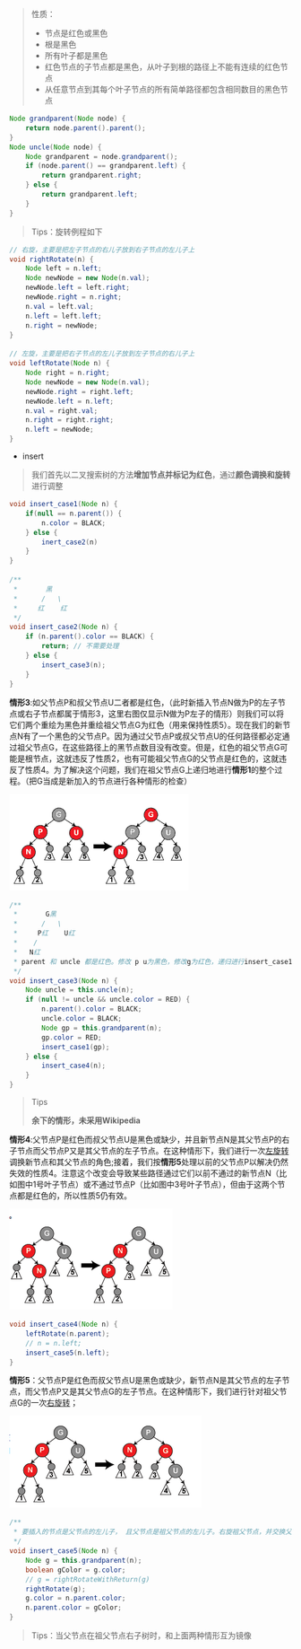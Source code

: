 > 性质：
>
> + 节点是红色或黑色
> + 根是黑色
> + 所有叶子都是黑色
> + 红色节点的子节点都是黑色，从叶子到根的路径上不能有连续的红色节点
> + 从任意节点到其每个叶子节点的所有简单路径都包含相同数目的黑色节点

``` java
Node grandparent(Node node) {
    return node.parent().parent();
}
Node uncle(Node node) {
    Node grandparent = node.grandparent();
    if (node.parent() == grandparent.left) {
        return grandparent.right;
    } else {
        return grandparent.left;
    }
}
```

> Tips：旋转例程如下

``` java
// 右旋，主要是把左子节点的右儿子放到右子节点的左儿子上
void rightRotate(n) {
    Node left = n.left;
    Node newNode = new Node(n.val);
    newNode.left = left.right;
    newNode.right = n.right;
    n.val = left.val;
    n.left = left.left;
    n.right = newNode;
}

// 左旋，主要是把右子节点的左儿子放到左子节点的右儿子上
void leftRotate(Node n) {
    Node right = n.right;
    Node newNode = new Node(n.val);
    newNode.right = right.left;
    newNode.left = n.left;
    n.val = right.val;
    n.right = right.right;
    n.left = newNode;
}
```



+ insert

> 我们首先以二叉搜索树的方法**增加节点并标记为红色**，通过**颜色调换和旋转**进行调整

``` java
void insert_case1(Node n) {
    if(null == n.parent()) {
        n.color = BLACK;
    } else {
        inert_case2(n)
    }
}

/**
 *       黑
 *      /   \
 *     红    红
 */
void insert_case2(Node n) {
    if (n.parent().color == BLACK) {
        return; // 不需要处理
    } else {
        insert_case3(n);
    }
}
```

**情形3**:如父节点P和叔父节点U二者都是红色，（此时新插入节点N做为P的左子节点或右子节点都属于情形3，这里右图仅显示N做为P左子的情形）则我们可以将它们两个重绘为黑色并重绘祖父节点G为红色（用来保持性质5）。现在我们的新节点N有了一个黑色的父节点P。因为通过父节点P或叔父节点U的任何路径都必定通过祖父节点G，在这些路径上的黑节点数目没有改变。但是，红色的祖父节点G可能是根节点，这就违反了性质2，也有可能祖父节点G的父节点是红色的，这就违反了性质4。为了解决这个问题，我们在祖父节点G上递归地进行**情形1**的整个过程。（把G当成是新加入的节点进行各种情形的检查）

![image-20200202215726953](image-20200202215726953.png)

``` java
/**
 *       G黑
 *      /   \
 *     P红    U红
 *    /
 *   N红
 * parent 和 uncle 都是红色。修改 p u为黑色，修改g为红色，递归进行insert_case1（把g当作新加节点来执行各种情形的检查）（如果是根则直接修改g为黑色）
 */
void insert_case3(Node n) {
    Node uncle = this.uncle(n);
    if (null != uncle && uncle.color = RED) {
        n.parent().color = BLACK;
        uncle.color = BLACK;
        Node gp = this.grandparent(n);
        gp.color = RED;
        insert_case1(gp);
    } else {
        insert_case4(n);
    }
}
```

> Tips
>
> **余下的情形，未采用Wikipedia**

**情形4**:父节点P是红色而叔父节点U是黑色或缺少，并且新节点N是其父节点P的右子节点而父节点P又是其父节点的左子节点。在这种情形下，我们进行一次[左旋转](https://zh.wikipedia.org/wiki/树旋转)调换新节点和其父节点的角色;接着，我们按**情形5**处理以前的父节点P以解决仍然失效的性质4。注意这个改变会导致某些路径通过它们以前不通过的新节点N（比如图中1号叶子节点）或不通过节点P（比如图中3号叶子节点），但由于这两个节点都是红色的，所以性质5仍有效。

![image-20200202215444841](image-20200202215444841.png)

``` java
void insert_case4(Node n) {
    leftRotate(n.parent);
    // n = n.left;
    insert_case5(n.left);
}
```

**情形5**：父节点P是红色而叔父节点U是黑色或缺少，新节点N是其父节点的左子节点，而父节点P又是其父节点G的左子节点。在这种情形下，我们进行针对祖父节点G的一次[右旋转](https://zh.wikipedia.org/wiki/树旋转)；

![image-20200202231721545](image-20200202231721545.png)

``` java
/**
 * 要插入的节点是父节点的左儿子， 且父节点是祖父节点的左儿子。右旋祖父节点，并交换父节点和祖父节点的颜色，如上图
 */
void insert_case5(Node n) {
    Node g = this.grandparent(n);
    boolean gColor = g.color;
    // g = rightRotateWithReturn(g)
    rightRotate(g);
    g.color = n.parent.color;
    n.parent.color = gColor;
}

```

> Tips：当父节点在祖父节点右子树时，和上面两种情形互为镜像